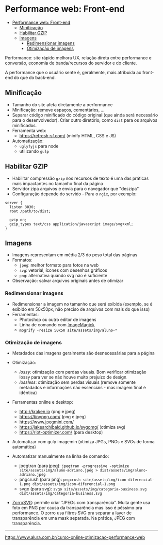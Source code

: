# Performance web: Front-end

- [Performance web: Front-end](#performance-web-front-end)
	- [Minificação](#minifica%c3%a7%c3%a3o)
	- [Habilitar GZIP](#habilitar-gzip)
	- [Imagens](#imagens)
		- [Redimensionar imagens](#redimensionar-imagens)
		- [Otimização de imagens](#otimiza%c3%a7%c3%a3o-de-imagens)

Performance: site rápido melhora UX, relação direta entre performance e conversão, economia de banda/recursos do servidor e do cliente.

A performance que o usuário sente é, geralmente, mais atribuída ao front-end do que do back-end.

## Minificação

- Tamanho do site afeta diretamente a performance
- Minificação: remove espaços, comentários, ...
- Separar código minificado do código original (que ainda será necessário para o desenvolvedor). Criar outro diretório, como `dist` para os arquivos minificados.
- Ferramenta web:
  - https://refresh-sf.com/ (minify HTML, CSS e JS)
- Automatização:
  - `uglyfyjs` para node
  - utilizando `gulp`

## Habilitar GZIP

- Habilitar compressão `gzip` nos recursos de texto é uma das práticas mais impactantes no tamanho final da página
- Servidor zipa arquivos e envia para o navegador que "deszipa"
- Configuração depende do servido - Para o `ngix`, por exemplo:

```
server {
  listen 3030;
  root /path/to/dist;

  gzip on;
  gzip_types text/css application/javascript image/svg+xml;
}
```

## Imagens

- Imagens representam em média 2/3 do peso total das páginas
- Formatos: 
  - `jpeg`: melhor formato para fotos na web 
  - `svg`: vetorial, ícones com desenhos gráficos 
  - `png`: alternativa quando svg não é suficiente
- Observação: salvar arquivos originais antes de otimizar

### Redimensionar imagens

- Redimensionar a imagem no tamanho que será exibida (exemplo, se é exibido em 50x50px, não preciso de arquivos com mais do que isso)
- Ferramentas: 
  - Photoshop ou outro editor de imagens 
  - Linha de comando com [ImageMagick](https://imagemagick.org/) 
  - `mogrify -resize 50x50 site/assets/img/aluno-*`

### Otimização de imagens

- Metadados das imagens geralmente são desnecessárias para a página
- Otimização:
  - _lossy_: otimização com perdas visuais. Bom verificar otimização lossy para ver se não houve muito prejuízo de design.
  - _lossless_: otimização sem perdas visuais (remove somente metadados e informações não essenciais - mas imagem final é idêntica)

- Ferramentas online e desktop: 
  - http://kraken.io (png e jpeg) 
  - https://tinypng.com/ (png e jpeg)
  - https://www.jpegmini.com/ 
  - https://jakearchibald.github.io/svgomg/ (otimiza svg) 
  - https://riot-optimizer.com/ (para desktop)
- Automatizar com gulp imagemin (otimiza JPGs, PNGs e SVGs de forma automática)
- Automatizar manualmente na linha de comando: 
  - jpegtran (para jpeg): `jpegtran -progressive -optimize site/assets/img/aluno-adriano.jpeg > dist/assets/img/aluno-adriano.jpeg` 
  - pngcrush (para png): `pngcrush site/assets/img/icon-diferencial-1.png dist/assets/img/icon-diferencial-1.png` 
  - svgo (para svg): `svgo site/assets/img/categoria-business.svg dist/assets/img/categoria-business.svg`
- [ZorroSVG](http://quasimondo.com/ZorroSVG/): permite criar "JPEGs com transparência". Muita gente usa foto em PNG por causa da transparência mas isso é péssimo pra performance. O zorro usa filtros SVG pra separar a layer de transparência em uma mask separada. Na prática, JPEG com transparência.

---

https://www.alura.com.br/curso-online-otimizacao-performance-web
